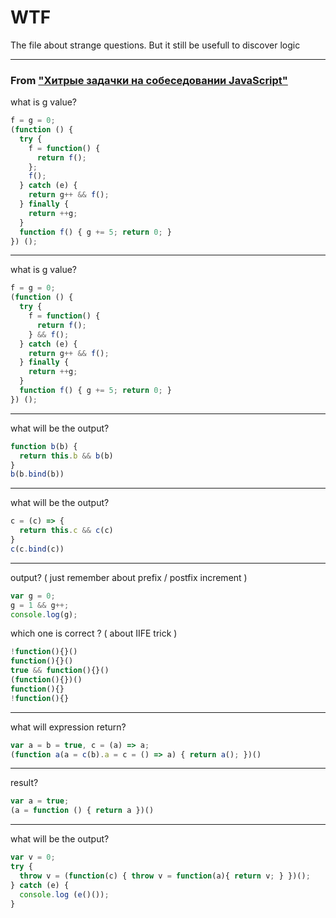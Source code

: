 # WTF

The file about strange questions. But it still be usefull to discover logic 

---
### From  ["Хитрые задачки на собеседовании JavaScript"](https://habrahabr.ru/post/322568/)

what is g value?
```javascript
f = g = 0;
(function () {
  try {
    f = function() {
      return f();
    };
    f();
  } catch (e) {
    return g++ && f();
  } finally {
    return ++g;
  }
  function f() { g += 5; return 0; }
}) ();
```
---
what is g value?
```javascript
f = g = 0;
(function () {
  try {
    f = function() {
      return f();
    } && f();
  } catch (e) {
    return g++ && f();
  } finally {
    return ++g;
  }
  function f() { g += 5; return 0; }
}) ();
```
---
what will be the output?
```javascript
function b(b) {
  return this.b && b(b)
}
b(b.bind(b))
```
---
what will be the output?
```javascript
c = (c) => {
  return this.c && c(c)
}
c(c.bind(c))
```
---
output? ( just remember about prefix / postfix increment )
```javascript
var g = 0;
g = 1 && g++;
console.log(g);
```
which one is correct ? ( about IIFE trick )
```javascript
!function(){}()
function(){}()
true && function(){}()
(function(){})()
function(){}
!function(){}
```
---
what will expression return?
```javascript
var a = b = true, c = (a) => a;
(function a(a = c(b).a = c = () => a) { return a(); })()
```
---
result?
```javascript
var a = true;
(a = function () { return a })()
```
---
what will be the output?
```javascript
var v = 0;
try {
  throw v = (function(c) { throw v = function(a){ return v; } })();
} catch (e) {
  console.log (e()());
}
```